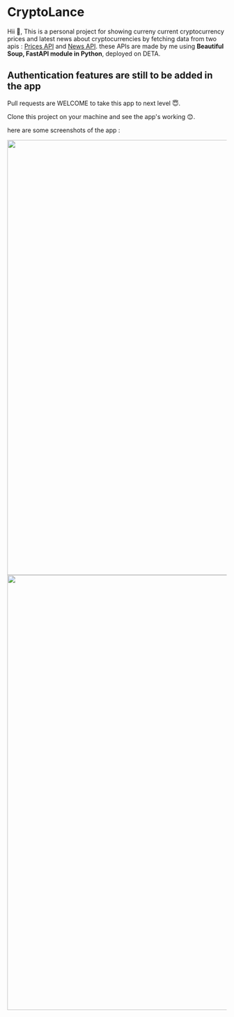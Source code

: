 # CryptoLance
Hii 👋,
This is a personal project for showing curreny current cryptocurrency prices and latest news about cryptocurrencies by fetching data from two apis : [Prices API](https://usw7n3.deta.dev/) and [News API](https://n59der.deta.dev/). these APIs are made by me using **Beautiful Soup, FastAPI module in Python**, deployed on DETA.

## Authentication features are still to be added in the app

Pull requests are WELCOME to take this app to next level 😇.

Clone this project on your machine and see the app's working 😊.

here are some screenshots of the app :

<img src="https://user-images.githubusercontent.com/83537208/147539675-f7cd826a-3727-4c14-a617-0cd11b2d3762.jpg" height="1000">    <img src="https://user-images.githubusercontent.com/83537208/147539695-5ba747fd-5779-4ff6-95fd-7b4952ce4f4f.jpg" height="1000">
